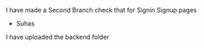 I have made a Second Branch check that for Signin Signup pages
- Suhas
  
I have uploaded the backend folder
